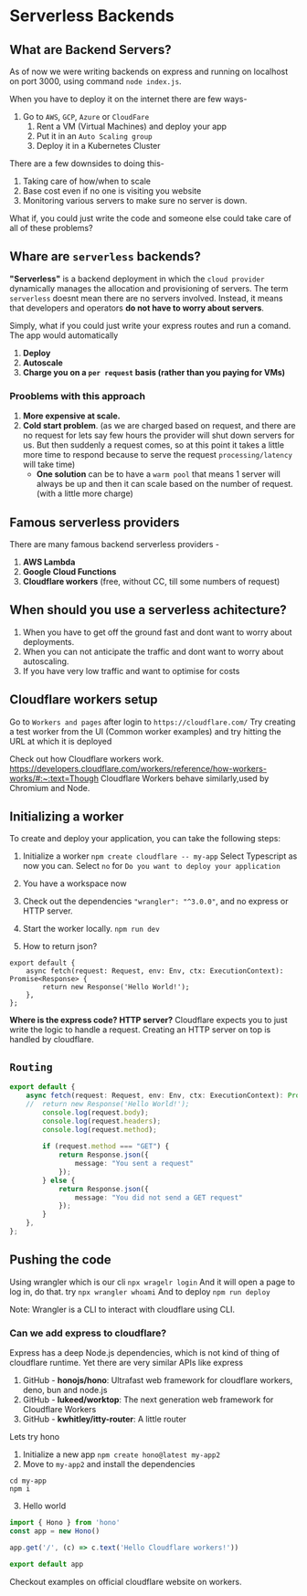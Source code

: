 # Serverless Backends

## What are Backend Servers?
As of now we were writing backends on express and running on localhost on port 3000, using command `node index.js`.

When you have to deploy it on the internet there are few ways-
1. Go to `AWS`, `GCP`, `Azure` or `CloudFare`
    1. Rent a VM (Virtual Machines) and deploy your app
    2. Put it in an `Auto Scaling group`
    3. Deploy it in a Kubernetes Cluster

There are a few downsides to doing this-
1. Taking care of how/when to scale
2. Base cost even if no one is visiting you website
3. Monitoring various servers to make sure no server is down.

What if, you could just write the code and someone else could take care of all of these problems?

## Whare are `serverless` backends?
**"Serverless"** is a backend deployment in which the `cloud provider` dynamically manages the allocation and provisioning of servers. The term `serverless` doesnt mean there are no servers involved. Instead, it means that developers and operators **do not have to worry about servers**.

Simply, what if you could just write your express routes and run a comand. The app would automatically
1. **Deploy**
2. **Autoscale**
3. **Charge you on a `per request` basis (rather than you paying for VMs)**

### Prooblems with this approach
1. **More expensive at scale.**
2. **Cold start problem**. (as we are charged based on request, and there are no request for lets say few hours the provider will shut down servers for us.
But then suddenly a request comes, so at this point it takes a little more time to respond because to serve the request `processing/latency` will take time)
    * **One solution** can be to have a `warm pool` that means 1 server will always be up and then it can scale based on the number of request. (with a little more charge)

## Famous serverless providers
There are many famous backend serverless providers -
1. **AWS Lambda**
2. **Google Cloud Functions**
3. **Cloudflare workers**  (free, without CC, till some numbers of request)

## When should you use a serverless achitecture?
1. When you have to get off the ground fast and dont want to worry about deployments.
2. When you can not anticipate the traffic and dont want to worry about autoscaling.
3. If you have very low traffic and want to optimise for costs

## Cloudflare workers setup
Go to `Workers and pages` after login to `https://cloudflare.com/`
Try creating a test worker from the UI (Common worker examples) and try hitting the URL at which it is deployed

Check out how Cloudflare workers work.
https://developers.cloudflare.com/workers/reference/how-workers-works/#:~:text=Though Cloudflare Workers behave similarly,used by Chromium and Node.

## Initializing a worker
To create and deploy your application, you can take the following steps:
1. Initialize a worker
`npm create cloudflare -- my-app`
    Select Typescript as now you can.
    Select `no` for `Do you want to deploy your application`
    
2. You have a workspace now
3. Check out the dependencies `"wrangler": "^3.0.0"`, and no express or HTTP server.
4. Start the worker locally.
`npm run dev`
5. How to return json?
```tsx
export default {
    async fetch(request: Request, env: Env, ctx: ExecutionContext): Promise<Response> {
		return new Response('Hello World!'); 
	},
};
```

**Where is the express code? HTTP server?**
Cloudflare expects you to just write the logic to handle a request.
Creating an HTTP server on top is handled by cloudflare.

## `Routing` 
```ts
export default {
	async fetch(request: Request, env: Env, ctx: ExecutionContext): Promise<Response> {
	// 	return new Response('Hello World!'); 	
		console.log(request.body);
		console.log(request.headers);
		console.log(request.method);
		
		if (request.method === "GET") {
			return Response.json({
				message: "You sent a request"
			});
		} else {
			return Response.json({
				message: "You did not send a GET request"
			});
		}
	},
};
```

## Pushing the code
Using wrangler which is our cli
`npx wragelr login`
And it will open a page to log in, do that. try
`npx wrangler whoami`
And to deploy
`npm run deploy`

Note: Wrangler is a CLI to interact with cloudflare using CLI.


### Can we add express to cloudflare?
Express has a deep Node.js dependencies, which is not kind of thing of cloudflare runtime.
Yet there are very similar APIs like express
1. GitHub - **honojs/hono**: Ultrafast web framework for cloudflare workers, deno, bun and node.js
2. GitHub - **lukeed/worktop**: The next generation web framework for Cloudflare Workers
3. GitHub - **kwhitley/itty-router**: A little router

Lets try hono
1. Initialize a new app
`npm create hono@latest my-app2`
2. Move to `my-app2` and install the dependencies
```
cd my-app
npm i
```
3. Hello world
```js
import { Hono } from 'hono'
const app = new Hono()

app.get('/', (c) => c.text('Hello Cloudflare workers!'))

export default app
```

Checkout examples on official cloudflare website on workers.

